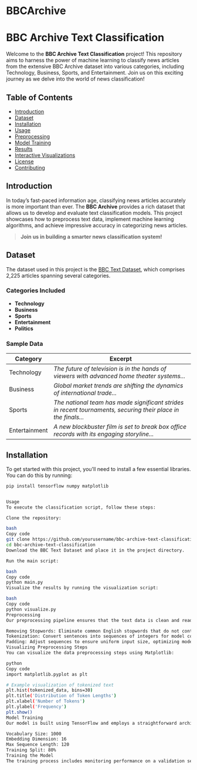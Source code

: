 # BBCArchive

# BBC Archive Text Classification

Welcome to the **BBC Archive Text Classification** project! This repository aims to harness the power of machine learning to classify news articles from the extensive BBC Archive dataset into various categories, including Technology, Business, Sports, and Entertainment. Join us on this exciting journey as we delve into the world of news classification!

## Table of Contents

- [Introduction](#introduction)
- [Dataset](#dataset)
- [Installation](#installation)
- [Usage](#usage)
- [Preprocessing](#preprocessing)
- [Model Training](#model-training)
- [Results](#results)
- [Interactive Visualizations](#interactive-visualizations)
- [License](#license)
- [Contributing](#contributing)

## Introduction

In today’s fast-paced information age, classifying news articles accurately is more important than ever. The **BBC Archive** provides a rich dataset that allows us to develop and evaluate text classification models. This project showcases how to preprocess text data, implement machine learning algorithms, and achieve impressive accuracy in categorizing news articles.

> **Join us in building a smarter news classification system!**

## Dataset

The dataset used in this project is the [BBC Text Dataset](https://www.kaggle.com/datasets/rtatman/bbc-news-articles), which comprises 2,225 articles spanning several categories. 

### Categories Included
- **Technology**
- **Business**
- **Sports**
- **Entertainment**
- **Politics**

### Sample Data

| **Category**  | **Excerpt**                                                                                                    |
|---------------|----------------------------------------------------------------------------------------------------------------|
| Technology    | *The future of television is in the hands of viewers with advanced home theater systems...*                   |
| Business      | *Global market trends are shifting the dynamics of international trade...*                                    |
| Sports        | *The national team has made significant strides in recent tournaments, securing their place in the finals...* |
| Entertainment  | *A new blockbuster film is set to break box office records with its engaging storyline...*                   |

## Installation

To get started with this project, you'll need to install a few essential libraries. You can do this by running:

```bash
pip install tensorflow numpy matplotlib


Usage
To execute the classification script, follow these steps:

Clone the repository:

bash
Copy code
git clone https://github.com/yourusername/bbc-archive-text-classification.git
cd bbc-archive-text-classification
Download the BBC Text Dataset and place it in the project directory.

Run the main script:

bash
Copy code
python main.py
Visualize the results by running the visualization script:

bash
Copy code
python visualize.py
Preprocessing
Our preprocessing pipeline ensures that the text data is clean and ready for model training. The steps include:

Removing Stopwords: Eliminate common English stopwords that do not contribute meaningfully to classification.
Tokenization: Convert sentences into sequences of integers for model compatibility.
Padding: Adjust sequences to ensure uniform input size, optimizing model performance.
Visualizing Preprocessing Steps
You can visualize the data preprocessing steps using Matplotlib:

python
Copy code
import matplotlib.pyplot as plt

# Example visualization of tokenized text
plt.hist(tokenized_data, bins=30)
plt.title('Distribution of Token Lengths')
plt.xlabel('Number of Tokens')
plt.ylabel('Frequency')
plt.show()
Model Training
Our model is built using TensorFlow and employs a straightforward architecture for text classification:

Vocabulary Size: 1000
Embedding Dimension: 16
Max Sequence Length: 120
Training Split: 80%
Training the Model
The training process includes monitoring performance on a validation set, ensuring our model generalizes well to unseen data.
